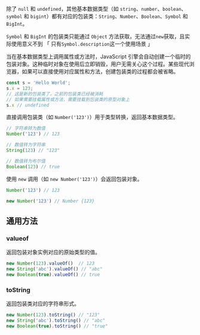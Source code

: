 除了 `null` 和 `undefined`，其他基本数据类型（如 `string`、`number`、`boolean`、`symbol` 和 `bigint`）都有对应的包装类：`String`、`Number`、`Boolean`、`Symbol` 和 `BigInt`。

`Symbol` 和 `BigInt` 的包装类只能通过 `Object` 方法获取，无法通过`new`获取，且实际使用意义不到 「 只有`Symbol.description`这一个使用场景 」



当在基本数据类型上调用属性或方法时，JavaScript 引擎会自动创建一个临时的包装对象。这种临时对象在使用后立即销毁，用户无需关心这个过程。某些现代浏览器，如果可以直接使用对应属性和方法，创建包装类的过程都会被省略。

```js
const s = 'Hello World';
s.x = 123;
// 这是新的包装类了，之前的包装类已经被消耗
// 如果需要挂载属性或方法，需要挂载到包装类的原型对象上
s.x // undefined 
```



直接调用包装类（如 `Number('123')`）用于类型转换，返回基本数据类型。

```js
// 字符串转为数值
Number('123') // 123

// 数值转为字符串
String(123) // "123"

// 数值转为布尔值
Boolean(123) // true
```



使用 `new` 调用（如 `new Number('123')`）会返回包装对象。

```js
Number('123') // 123

new Number('123') // Number {123}
```



## 通用方法

### valueof

返回包装对象实例对应的原始类型的值。

```js
new Number(123).valueOf()  // 123
new String('abc').valueOf() // "abc"
new Boolean(true).valueOf() // true
```



### toString

返回包装类对应的字符串形式。

```js
new Number(123).toString() // "123"
new String('abc').toString() // "abc"
new Boolean(true).toString() // "true"
```